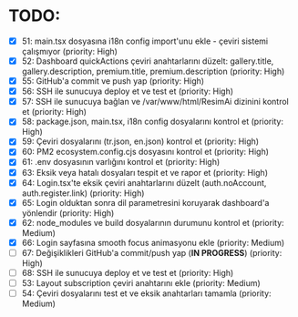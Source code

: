 # TODO:

- [x] 51: main.tsx dosyasına i18n config import'unu ekle - çeviri sistemi çalışmıyor (priority: High)
- [x] 52: Dashboard quickActions çeviri anahtarlarını düzelt: gallery.title, gallery.description, premium.title, premium.description (priority: High)
- [x] 55: GitHub'a commit ve push yap (priority: High)
- [x] 56: SSH ile sunucuya deploy et ve test et (priority: High)
- [x] 57: SSH ile sunucuya bağlan ve /var/www/html/ResimAi dizinini kontrol et (priority: High)
- [x] 58: package.json, main.tsx, i18n config dosyalarını kontrol et (priority: High)
- [x] 59: Çeviri dosyalarını (tr.json, en.json) kontrol et (priority: High)
- [x] 60: PM2 ecosystem.config.cjs dosyasını kontrol et (priority: High)
- [x] 61: .env dosyasının varlığını kontrol et (priority: High)
- [x] 63: Eksik veya hatalı dosyaları tespit et ve rapor et (priority: High)
- [x] 64: Login.tsx'te eksik çeviri anahtarlarını düzelt (auth.noAccount, auth.register.link) (priority: High)
- [x] 65: Login olduktan sonra dil parametresini koruyarak dashboard'a yönlendir (priority: High)
- [x] 62: node_modules ve build dosyalarının durumunu kontrol et (priority: Medium)
- [x] 66: Login sayfasına smooth focus animasyonu ekle (priority: Medium)
- [ ] 67: Değişiklikleri GitHub'a commit/push yap (**IN PROGRESS**) (priority: High)
- [ ] 68: SSH ile sunucuya deploy et ve test et (priority: High)
- [ ] 53: Layout subscription çeviri anahtarını ekle (priority: Medium)
- [ ] 54: Çeviri dosyalarını test et ve eksik anahtarları tamamla (priority: Medium)
